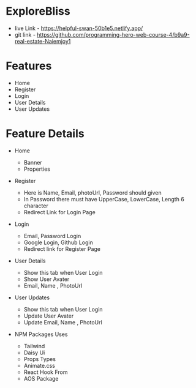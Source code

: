 # ExploreBliss

- live Link - https://helpful-swan-50b1e5.netlify.app/
- git link - https://github.com/programming-hero-web-course-4/b9a9-real-estate-Naiemjoy1

# Features

- Home
- Register
- Login
- User Details
- User Updates

# Feature Details

- Home

  - Banner
  - Properties

- Register

  - Here is Name, Email, photoUrl, Password should given
  - In Password there must have UpperCase, LowerCase, Length 6 character
  - Redirect Link for Login Page

- Login

  - Email, Password Login
  - Google Login, Github Login
  - Redirect link for Register Page

- User Details

  - Show this tab when User Login
  - Show User Avater
  - Email, Name , PhotoUrl

- User Updates

  - Show this tab when User Login
  - Update User Avater
  - Update Email, Name , PhotoUrl

- NPM Packages Uses
  - Tailwind
  - Daisy Ui
  - Props Types
  - Animate.css
  - React Hook From
  - AOS Package
